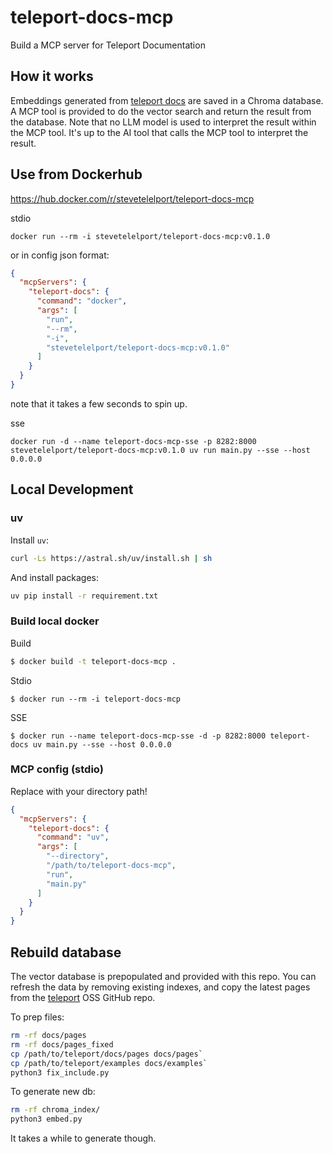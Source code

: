 # teleport-docs-mcp

Build a MCP server for Teleport Documentation

## How it works

Embeddings generated from [teleport docs](https://github.com/gravitational/teleport/tree/master/docs/pages)
are saved in a Chroma database. A MCP tool is provided to do the vector search
and return the result from the database. Note that no LLM model is used to
interpret the result within the MCP tool. It's up to the AI tool that calls the
MCP tool to interpret the result.

## Use from Dockerhub

https://hub.docker.com/r/stevetelelport/teleport-docs-mcp

stdio
```
docker run --rm -i stevetelelport/teleport-docs-mcp:v0.1.0
```

or in config json format:
```json
{
  "mcpServers": {
    "teleport-docs": {
      "command": "docker",
      "args": [
        "run",
        "--rm",
        "-i",
        "stevetelelport/teleport-docs-mcp:v0.1.0"
      ]
    }
  }
}
```

note that it takes a few seconds to spin up.


sse
```
docker run -d --name teleport-docs-mcp-sse -p 8282:8000 stevetelelport/teleport-docs-mcp:v0.1.0 uv run main.py --sse --host 0.0.0.0
```

## Local Development

### uv

Install `uv`:
```bash
curl -Ls https://astral.sh/uv/install.sh | sh
```

And install packages:
```bash
uv pip install -r requirement.txt
```

### Build local docker

Build
```bash
$ docker build -t teleport-docs-mcp .
```

Stdio
```
$ docker run --rm -i teleport-docs-mcp
```

SSE
```
$ docker run --name teleport-docs-mcp-sse -d -p 8282:8000 teleport-docs uv main.py --sse --host 0.0.0.0
```

### MCP config (stdio)

Replace with your directory path!
```json
{
  "mcpServers": {
    "teleport-docs": {
      "command": "uv",
      "args": [
        "--directory",
        "/path/to/teleport-docs-mcp",
        "run",
        "main.py"
      ]
    }
  }
}
```

## Rebuild database

The vector database is prepopulated and provided with this repo. You can
refresh the data by removing existing indexes, and copy the latest pages from
the [teleport](https://github.com/gravitational/teleport/tree/master/docs/pages)
OSS GitHub repo.

To prep files:
```bash
rm -rf docs/pages
rm -rf docs/pages_fixed
cp /path/to/teleport/docs/pages docs/pages`
cp /path/to/teleport/examples docs/examples`
python3 fix_include.py
```

To generate new db:
```bash
rm -rf chroma_index/
python3 embed.py
```

It takes a while to generate though.
